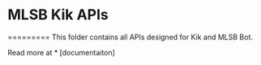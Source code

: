 # MLSB Kik APIs
=========
This folder contains all APIs designed for Kik and MLSB Bot.

Read more at * [documentaiton] 

[documentation]: http://mlsb-platform.herokuapp.com/documentation
